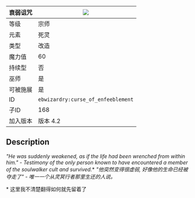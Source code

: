 | 衰弱诅咒 |![](https://github.com/Electroblob77/Wizardry/blob/1.12.2/src/main/resources/assets/ebwizardry/textures/spells/curse_of_enfeeblement.png)|
|---|---|
| 等级 | 宗师 |
| 元素 | 死灵 |
| 类型 | 改造 |
| 魔力值 | 60 |
| 持续型 | 否 |
| 巫师 | 是 |
| 可被施展 | 是 |
| ID | `ebwizardry:curse_of_enfeeblement` |
| 子ID | 168 |
| 加入版本 | 版本 4.2 |
## Description
_"He was suddenly weakened, as if the life had been wrenched from within him." - Testimony of the only person known to have encountered a member of the soulwalker cult and survived._\* 
_"他突然变得很虚弱, 好像他的生命已经被夺走了" - 唯一一个从灵冥行者那里生还的人说。_ 
 
\* 这里我不清楚翻得如何就先留着了 
